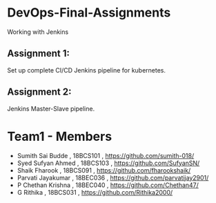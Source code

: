 # DevOps-Final-Assignments
Working with Jenkins

## Assignment 1:
Set up complete CI/CD Jenkins pipeline for kubernetes. 
	
## Assignment 2:	
Jenkins Master-Slave pipeline. 
	 
# Team1 - Members

* Sumith Sai Budde , 18BCS101 , https://github.com/sumith-018/
* Syed Sufyan Ahmed , 18BCS103 , https://github.com/SufyanSN/
* Shaik Fharook , 18BCS091 , https://github.com/fharookshaik/
* Parvati Jayakumar , 18BEC036 , https://github.com/parvatijay2901/
* P Chethan Krishna	, 18BEC040 ,	https://github.com/Chethan47/
* G Rithika ,	18BCS031 , https://github.com/Rithika2000/
